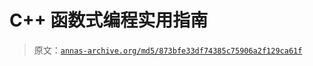 # C++ 函数式编程实用指南

> 原文：[`annas-archive.org/md5/873bfe33df74385c75906a2f129ca61f`](https://annas-archive.org/md5/873bfe33df74385c75906a2f129ca61f)